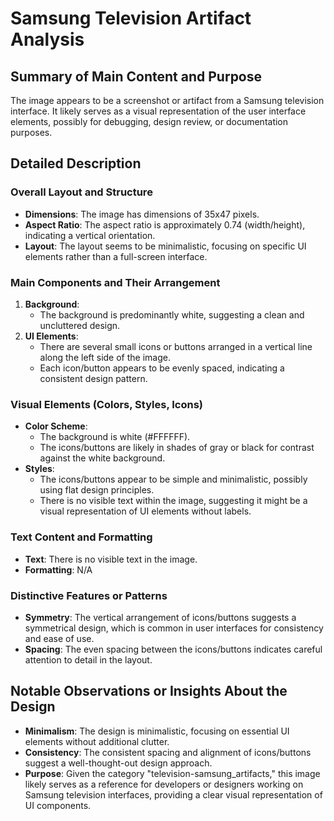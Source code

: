 # Samsung Television Artifact Analysis

## Summary of Main Content and Purpose
The image appears to be a screenshot or artifact from a Samsung television interface. It likely serves as a visual representation of the user interface elements, possibly for debugging, design review, or documentation purposes.

## Detailed Description

### Overall Layout and Structure
- **Dimensions**: The image has dimensions of 35x47 pixels.
- **Aspect Ratio**: The aspect ratio is approximately 0.74 (width/height), indicating a vertical orientation.
- **Layout**: The layout seems to be minimalistic, focusing on specific UI elements rather than a full-screen interface.

### Main Components and Their Arrangement
1. **Background**:
   - The background is predominantly white, suggesting a clean and uncluttered design.
2. **UI Elements**:
   - There are several small icons or buttons arranged in a vertical line along the left side of the image.
   - Each icon/button appears to be evenly spaced, indicating a consistent design pattern.

### Visual Elements (Colors, Styles, Icons)
- **Color Scheme**:
  - The background is white (#FFFFFF).
  - The icons/buttons are likely in shades of gray or black for contrast against the white background.
- **Styles**:
  - The icons/buttons appear to be simple and minimalistic, possibly using flat design principles.
  - There is no visible text within the image, suggesting it might be a visual representation of UI elements without labels.

### Text Content and Formatting
- **Text**: There is no visible text in the image.
- **Formatting**: N/A

### Distinctive Features or Patterns
- **Symmetry**: The vertical arrangement of icons/buttons suggests a symmetrical design, which is common in user interfaces for consistency and ease of use.
- **Spacing**: The even spacing between the icons/buttons indicates careful attention to detail in the layout.

## Notable Observations or Insights About the Design
- **Minimalism**: The design is minimalistic, focusing on essential UI elements without additional clutter.
- **Consistency**: The consistent spacing and alignment of icons/buttons suggest a well-thought-out design approach.
- **Purpose**: Given the category "television-samsung_artifacts," this image likely serves as a reference for developers or designers working on Samsung television interfaces, providing a clear visual representation of UI components.